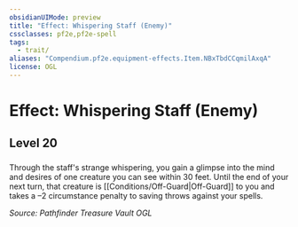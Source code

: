 ```yaml
---
obsidianUIMode: preview
title: "Effect: Whispering Staff (Enemy)"
cssclasses: pf2e,pf2e-spell
tags:
  - trait/
aliases: "Compendium.pf2e.equipment-effects.Item.NBxTbdCCqmilAxqA"
license: OGL
---
```

# Effect: Whispering Staff (Enemy)
## Level 20
### 






Through the staff's strange whispering, you gain a glimpse into the mind and desires of one creature you can see within 30 feet. Until the end of your next turn, that creature is [[Conditions/Off-Guard|Off-Guard]] to you and takes a –2 circumstance penalty to saving throws against your spells.

*Source: Pathfinder Treasure Vault*
*OGL*
